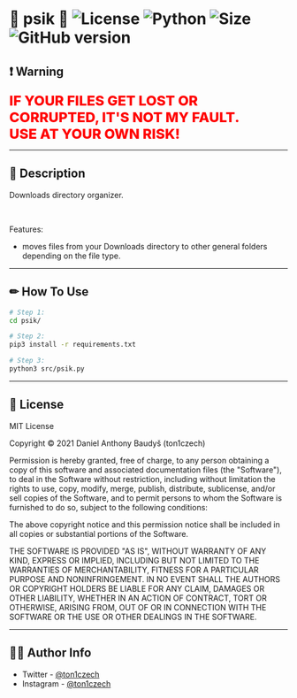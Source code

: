 # 🎂 psik 🎂 ![License](https://img.shields.io/github/license/ton1czech/psik.svg) ![Python](https://badgen.net/badge/Python/3.9.5/blue?) ![Size](https://img.shields.io/github/languages/code-size/ton1czech/psik.svg) ![GitHub version](https://badge.fury.io/gh/ton1czech%2Fpsik.svg)

## ❗ **Warning**

<div style="color: red; font-size: 25px; font-weight: 800; text-transform: uppercase;">
If your files get lost or corrupted, it's not my fault. </br>
Use at your own risk!
</div>

---

## 💭 **Description**

Downloads directory organizer.

</br>

Features:

- moves files from your Downloads directory to other general folders depending on the file type.

---

## ✏ **How To Use**

```bash
# Step 1:
cd psik/

# Step 2:
pip3 install -r requirements.txt

# Step 3:
python3 src/psik.py

```

---

## 📎 **License**

MIT License

Copyright © 2021 Daniel Anthony Baudyš (ton1czech)

Permission is hereby granted, free of charge, to any person obtaining a copy of this software and associated documentation files (the "Software"), to deal in the Software without restriction, including without limitation the rights to use, copy, modify, merge, publish, distribute, sublicense, and/or sell copies of the Software, and to permit persons to whom the Software is furnished to do so, subject to the following conditions:

The above copyright notice and this permission notice shall be included in all copies or substantial portions of the Software.

THE SOFTWARE IS PROVIDED "AS IS", WITHOUT WARRANTY OF ANY KIND, EXPRESS OR IMPLIED, INCLUDING BUT NOT LIMITED TO THE WARRANTIES OF MERCHANTABILITY, FITNESS FOR A PARTICULAR PURPOSE AND NONINFRINGEMENT. IN NO EVENT SHALL THE AUTHORS OR COPYRIGHT HOLDERS BE LIABLE FOR ANY CLAIM, DAMAGES OR OTHER LIABILITY, WHETHER IN AN ACTION OF CONTRACT, TORT OR OTHERWISE, ARISING FROM, OUT OF OR IN CONNECTION WITH THE SOFTWARE OR THE USE OR OTHER DEALINGS IN THE SOFTWARE.

---

## 👨‍💻 **Author Info**

- Twitter - [@ton1czech](https://twitter.com/ton1czech)
- Instagram - [@ton1czech](https://instagram.com/ton1czech)
